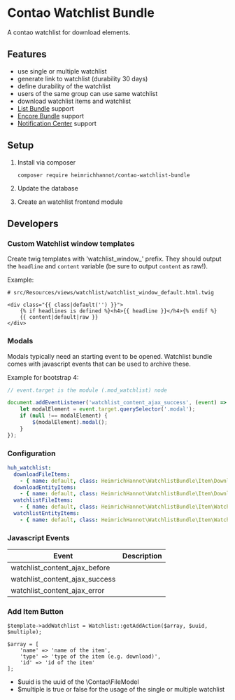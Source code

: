 # Contao Watchlist Bundle

A contao watchlist for download elements.


## Features

* use single or multiple watchlist
* generate link to watchlist (durability 30 days)
* define durability of the watchlist
* users of the same group can use same watchlist
* download watchlist items and watchlist
* [List Bundle](https://github.com/heimrichhannot/contao-list-bundle) support
* [Encore Bundle](https://github.com/heimrichhannot/contao-encore-bundle) support
* [Notification Center](https://github.com/terminal42/contao-notification_center) support


## Setup

1. Install via composer
    
    ```
    composer require heimrichhannot/contao-watchlist-bundle
    ```
    
1. Update the database

1. Create an watchlist frontend module


## Developers

### Custom Watchlist window templates

Create twig templates with 'watchlist_window_' prefix. They should output the `headline` and `content` variable (be sure to output `content` as raw!).

Example: 
```twig
# src/Resources/views/watchlist/watchlist_window_default.html.twig

<div class="{{ class|default('') }}">
    {% if headlines is defined %}<h4>{{ headline }}</h4>{% endif %}
    {{ content|default|raw }}
</div>
```

### Modals

Modals typically need an starting event to be opened. Watchlist bundle comes with javascript events that can be used to archive these.

Example for bootstrap 4:

```js
// event.target is the module (.mod_watchlist) node

document.addEventListener('watchlist_content_ajax_success', (event) => {
    let modalElement = event.target.querySelector('.modal');
    if (null !== modalElement) {
        $(modalElement).modal();
    }
});
```

### Configuration

```yaml
huh_watchlist:
  downloadFileItems:
    - { name: default, class: HeimrichHannot\WatchlistBundle\Item\DownloadItemFile }
  downloadEntityItems:
    - { name: default, class: HeimrichHannot\WatchlistBundle\Item\DownloadItemEntity }
  watchlistFileItems:
    - { name: default, class: HeimrichHannot\WatchlistBundle\Item\WatchlistItemFile }
  watchlistEntityItems:
    - { name: default, class: HeimrichHannot\WatchlistBundle\Item\WatchlistItemEntity }
```

### Javascript Events

Event | Description
----- | -----------
watchlist_content_ajax_before |
watchlist_content_ajax_success |
watchlist_content_ajax_error |

### Add Item Button

```
$template->addWatchlist = Watchlist::getAddAction($array, $uuid, $multiple);
```

```
$array = [
	'name' => 'name of the item',
	'type' => 'type of the item (e.g. download)',
	'id' => 'id of the item'
];
```

* $uuid is the uuid of the \Contao\FileModel
* $multiple is true or false for the usage of the single or multiple watchlist